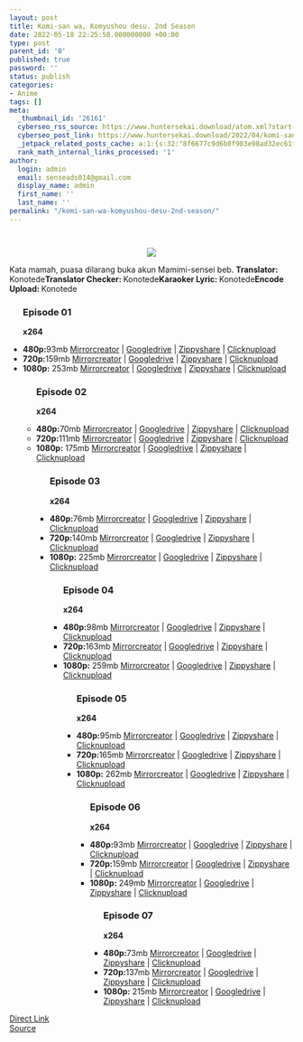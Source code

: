 ```yaml
---
layout: post
title: Komi-san wa, Komyushou desu. 2nd Season
date: 2022-05-18 22:25:58.000000000 +00:00
type: post
parent_id: '0'
published: true
password: ''
status: publish
categories:
- Anime
tags: []
meta:
  _thumbnail_id: '26161'
  cyberseo_rss_source: https://www.huntersekai.download/atom.xml?start-index=1
  cyberseo_post_link: https://www.huntersekai.download/2022/04/komi-san-wa-komyushou-desu-2nd-season.html
  _jetpack_related_posts_cache: a:1:{s:32:"8f6677c9d6b0f903e98ad32ec61f8deb";a:2:{s:7:"expires";i:1657828340;s:7:"payload";a:3:{i:0;a:1:{s:2:"id";i:27025;}i:1;a:1:{s:2:"id";i:26925;}i:2;a:1:{s:2:"id";i:26834;}}}}
  rank_math_internal_links_processed: '1'
author:
  login: admin
  email: senseads014@gmail.com
  display_name: admin
  first_name: ''
  last_name: ''
permalink: "/komi-san-wa-komyushou-desu-2nd-season/"
---
```

<p> <a class="popup" data-target="50631"></a>
<div class="separator" style="clear: both;"><a href="https://blogger.googleusercontent.com/img/b/R29vZ2xl/AVvXsEh0d_DjN9ydegznMMywzCUQdezqubtnB-sCcT-25oEYU_y0G9BGezsD8yvQ2TgF_Q5Xt38dbfYA4_wbMV5ebdVJEx7TnW6SQDYwM9q055-MKCBidl--o1LPSJRhB1n3UDTYBCJti_e-YocP81H0KIlWEL6ZP0ofXSUGZbyaevWDkv5ga52QIwtNkPlk/s1600/121157l.jpg" style="display: block; padding: 1em 0; text-align: center; "><img alt="" border="0" data-original-height="600" data-original-width="425" src="{{ site.baseurl }}/assets/2022/05/121157l.jpg" /></a></div>
<div dir="ltr" style="text-align: left;" trbidi="on">
<div class="separator" style="clear: both; text-align: center;"><a href="https://blogger.googleusercontent.com/img/b/R29vZ2xl/AVvXsEh0d_DjN9ydegznMMywzCUQdezqubtnB-sCcT-25oEYU_y0G9BGezsD8yvQ2TgF_Q5Xt38dbfYA4_wbMV5ebdVJEx7TnW6SQDYwM9q055-MKCBidl--o1LPSJRhB1n3UDTYBCJti_e-YocP81H0KIlWEL6ZP0ofXSUGZbyaevWDkv5ga52QIwtNkPlk/s1600/121157l.jpg" imageanchor="1" style="margin-left: 1em; margin-right: 1em;"><img border="0" data-original-height="318" data-original-width="225" src="{{ site.baseurl }}/assets/2022/05/121157l.jpg" /></a></div>
<p>Kata mamah, puasa dilarang buka akun Mamimi-sensei beb.<a name="more"></a>
<pekerja><b>Translator: </b><span>Konotede</span><b>Translator Checker: </b><span>Konotede</span><b>Karaoker Lyric: </b><span>Konotede</span><b>Encode Upload: </b><span>Konotede</span></pekerja>
<div class="dl">
<ul />
<h3>Episode 01</h3>
<p><strong>x264</strong>
<li><b>480p:</b><span id="size">93mb</span> <a href="https://cararegistrasi.com/axxO2UqC71e">Mirrorcreator</a> | <a href="https://cararegistrasi.com/SHVRcSg">Googledrive</a> | <a href="https://cararegistrasi.com/UyVhzbTG">Zippyshare</a> | <a href="https://cararegistrasi.com/qdHNIFj">Clicknupload</a></li>
<li><b>720p:</b><span id="size">159mb</span> <a href="https://cararegistrasi.com/tMvUr">Mirrorcreator</a> | <a href="https://semawur.com/0Hc13U9ni0fV">Googledrive</a> | <a href="https://cararegistrasi.com/WQOp">Zippyshare</a> | <a href="https://cararegistrasi.com/jK9hDwCHd">Clicknupload</a></li>
<li><b>1080p:</b> <span id="size">253mb</span> <a href="https://cararegistrasi.com/qAJSH">Mirrorcreator</a> | <a href="https://cararegistrasi.com/HhZICSzrij">Googledrive</a> | <a href="https://cararegistrasi.com/Q80aKRc">Zippyshare</a> | <a href="https://cararegistrasi.com/fvHYJB">Clicknupload</a></li>
<ul />
<h3>Episode 02</h3>
<p><strong>x264</strong>
<li><b>480p:</b><span id="size">70mb</span> <a href="https://cararegistrasi.com/DTeFhJKz6SPB">Mirrorcreator</a> | <a href="https://cararegistrasi.com/kgMJBo">Googledrive</a> | <a href="https://cararegistrasi.com/YB0hJVwr">Zippyshare</a> | <a href="https://cararegistrasi.com/rLfnYywnZ">Clicknupload</a></li>
<li><b>720p:</b><span id="size">111mb</span> <a href="https://cararegistrasi.com/9snHyYvuCEX">Mirrorcreator</a> | <a href="https://cararegistrasi.com/0ZXw">Googledrive</a> | <a href="https://cararegistrasi.com/Hw3vAFfdS4">Zippyshare</a> | <a href="https://cararegistrasi.com/PmAbQC8tZ7Jp">Clicknupload</a></li>
<li><b>1080p:</b> <span id="size">175mb</span> <a href="https://cararegistrasi.com/pyksjTw">Mirrorcreator</a> | <a href="https://cararegistrasi.com/Nc6FYU58yN6A">Googledrive</a> | <a href="#">Zippyshare</a> | <a href="https://cararegistrasi.com/9hOuafjKzPE">Clicknupload</a></li>
<ul />
<h3>Episode 03</h3>
<p><strong>x264</strong>
<li><b>480p:</b><span id="size">76mb</span> <a href="https://cararegistrasi.com/593dkJ6">Mirrorcreator</a> | <a href="https://cararegistrasi.com/tr1my2vc">Googledrive</a> | <a href="https://cararegistrasi.com/vdnchJ">Zippyshare</a> | <a href="https://cararegistrasi.com/w8SQT1">Clicknupload</a></li>
<li><b>720p:</b><span id="size">140mb</span> <a href="https://cararegistrasi.com/TxzkK">Mirrorcreator</a> | <a href="https://cararegistrasi.com/YoC1dj0OBGwa">Googledrive</a> | <a href="https://cararegistrasi.com/lBAn">Zippyshare</a> | <a href="https://cararegistrasi.com/urPX">Clicknupload</a></li>
<li><b>1080p:</b> <span id="size">225mb</span> <a href="https://cararegistrasi.com/znD73BSlO6">Mirrorcreator</a> | <a href="https://cararegistrasi.com/DdLxt6XNQnog">Googledrive</a> | <a href="https://cararegistrasi.com/Pg6ZVBf">Zippyshare</a> | <a href="https://cararegistrasi.com/13XQ18FV4uvM">Clicknupload</a></li>
<ul />
<h3>Episode 04</h3>
<p><strong>x264</strong>
<li><b>480p:</b><span id="size">98mb</span> <a href="https://cararegistrasi.com/4Gp3b">Mirrorcreator</a> | <a href="https://cararegistrasi.com/UiwcYnxyO">Googledrive</a> | <a href="https://cararegistrasi.com/DTlrrpzd">Zippyshare</a> | <a href="https://cararegistrasi.com/19nBJqiMdWv">Clicknupload</a></li>
<li><b>720p:</b><span id="size">163mb</span> <a href="https://cararegistrasi.com/dVnra11yf">Mirrorcreator</a> | <a href="https://cararegistrasi.com/UvqnCACCihRT">Googledrive</a> | <a href="https://cararegistrasi.com/B4SCvr8BJOx">Zippyshare</a> | <a href="https://cararegistrasi.com/5yG0jqjvNc54">Clicknupload</a></li>
<li><b>1080p:</b> <span id="size">259mb</span> <a href="https://cararegistrasi.com/QzdP11">Mirrorcreator</a> | <a href="https://cararegistrasi.com/yKLZKY">Googledrive</a> | <a href="https://cararegistrasi.com/oPjQz">Zippyshare</a> | <a href="https://cararegistrasi.com/Zc9uw3BrgK">Clicknupload</a></li>
<ul />
<h3>Episode 05</h3>
<p><strong>x264</strong>
<li><b>480p:</b><span id="size">95mb</span> <a href="https://cararegistrasi.com/O18aetoZI">Mirrorcreator</a> | <a href="https://cararegistrasi.com/Ti69PL5i8Y">Googledrive</a> | <a href="https://cararegistrasi.com/relSpKZwiA">Zippyshare</a> | <a href="https://cararegistrasi.com/Oh2H">Clicknupload</a></li>
<li><b>720p:</b><span id="size">165mb</span> <a href="https://cararegistrasi.com/S4kUNn">Mirrorcreator</a> | <a href="https://cararegistrasi.com/2T4KZtEWC5">Googledrive</a> | <a href="https://cararegistrasi.com/IWIrNhNH">Zippyshare</a> | <a href="https://cararegistrasi.com/EAfxUc9z5t6">Clicknupload</a></li>
<li><b>1080p:</b> <span id="size">262mb</span> <a href="https://cararegistrasi.com/Zqz8IQ1a">Mirrorcreator</a> | <a href="https://cararegistrasi.com/hpNci">Googledrive</a> | <a href="https://cararegistrasi.com/doSP">Zippyshare</a> | <a href="https://cararegistrasi.com/yf9Fyt4B6sRH">Clicknupload</a></li>
<ul />
<h3>Episode 06</h3>
<p><strong>x264</strong>
<li><b>480p:</b><span id="size">93mb</span> <a href="https://cararegistrasi.com/AR6qeglK">Mirrorcreator</a> | <a href="https://cararegistrasi.com/3ijO">Googledrive</a> | <a href="https://cararegistrasi.com/fwVjWNI">Zippyshare</a> | <a href="https://cararegistrasi.com/hZfovi">Clicknupload</a></li>
<li><b>720p:</b><span id="size">159mb</span> <a href="https://cararegistrasi.com/IwgGnF">Mirrorcreator</a> | <a href="https://cararegistrasi.com/q3sgQs">Googledrive</a> | <a href="https://cararegistrasi.com/LMAuKfzEG3">Zippyshare</a> | <a href="https://cararegistrasi.com/TG0JWY0Cui">Clicknupload</a></li>
<li><b>1080p:</b> <span id="size">249mb</span> <a href="https://cararegistrasi.com/tvr9Kz5VmG">Mirrorcreator</a> | <a href="https://cararegistrasi.com/6zuI9p">Googledrive</a> | <a href="https://cararegistrasi.com/aV3K8G0wiXT">Zippyshare</a> | <a href="https://cararegistrasi.com/rEbU">Clicknupload</a></li>
<ul />
<h3>Episode 07</h3>
<p><strong>x264</strong>
<li><b>480p:</b><span id="size">73mb</span> <a href="https://cararegistrasi.com/aDrItivG3e">Mirrorcreator</a> | <a href="https://cararegistrasi.com/9HZcBWrLP">Googledrive</a> | <a href="https://cararegistrasi.com/f0BqHUlOR">Zippyshare</a> | <a href="https://cararegistrasi.com/RRcgKgZ">Clicknupload</a></li>
<li><b>720p:</b><span id="size">137mb</span> <a href="https://cararegistrasi.com/I0QkgyV0">Mirrorcreator</a> | <a href="https://cararegistrasi.com/GZAYWscXe9a9">Googledrive</a> | <a href="https://cararegistrasi.com/FcRDbsq">Zippyshare</a> | <a href="https://cararegistrasi.com/DKrF">Clicknupload</a></li>
<li><b>1080p:</b> <span id="size">215mb</span> <a href="https://cararegistrasi.com/YGo8">Mirrorcreator</a> | <a href="https://cararegistrasi.com/TOEsx4">Googledrive</a> | <a href="https://cararegistrasi.com/RuHah">Zippyshare</a> | <a href="https://cararegistrasi.com/Yp6ti">Clicknupload</a></li></div>
</div>
<link rel="stylesheet" href="https://cdnjs.cloudflare.com/ajax/libs/font-awesome/4.7.0/css/font-awesome.min.css" />
<div class="divbtn"> <a href="https://handymansurrender.com/fihup8buzv?key=94550f7ce39444073321dde3b8782f97" class="btn"><i class="fa fa-download"></i> Direct Link</a> <br /><a href="https://www.huntersekai.download/2022/04/komi-san-wa-komyushou-desu-2nd-season.html">Source</a> </div>
